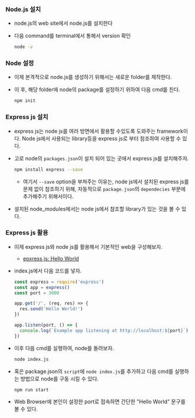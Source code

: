 ### Node.js 설치

* node.js의 web site에서 node.js를 설치한다

* 다음 command를 terminal에서 통해서   version 확인

  ~~~bash
  node -v
  ~~~

  

### Node 설정

* 이제 본격적으로  node.js를 생성하기 위해서는 새로운 folder를 제작한다.

* 이 후, 해당 folder에 node의 package를 설정하기 위하여 다음 cmd를 친다.

  ~~~bash
  npm init
  ~~~

### Express js 설치

* express js는 node js를 여러 방면에서 활용할 수있도록 도와주는 framework이다. Node js에서 사용되는 library등을 express js로 부터 참조하여 사용할 수 있다. 

* 고로 node의  ``packages.json``이 설치 되어 있는 곳에서 express js를 설치해주자.

  ```bash
  npm install express --save
  ```

  * 여기서  ``--save`` option을 부쳐주는 이유는, node js에서 설치된 express js를 문제 없이 참조하기 위해, 자동적으로 ``package.json``의 ``dependecies`` 부분에 추가해주기 위해서이다.

* 설치된 node_modules에서는 node js에서 참조할 library가 있는 것을 볼 수 있다.

### Express js 활용

* 이제 express js와 node js를 활용해서 기본적인 web을 구성해보자.

  * [epxress js: Hello World](https://expressjs.com/ko/starter/hello-world.html)

* index.js에서 다음 코드를 넣자.

  ```javascript
  const express = require('express')
  const app = express()
  const port = 3000
  
  app.get('/', (req, res) => {
    res.send('Hello World!')
  })
  
  app.listen(port, () => {
    console.log(`Example app listening at http://localhost:${port}`)
  })
  ```

* 이후 다음 cmd를 실행하여, node를 돌려보자.

  ```bash
  node index.js
  ```

* 혹은 package.json의 ``script``에 ``node index.js``를 추가하고 다음 cmd를 실행하는 방법으로 node를 구동 시킬 수 있다.

  ```bash
  npm run start
  ```

* Web Browser에 본인이 설정한 port로 접속하면 간단한 "Hello World" 문구를 볼 수 있다.